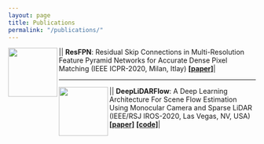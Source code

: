 ```yaml
---
layout: page
title: Publications
permalink: "/publications/"
---
```



|<img align="left" height="100" src="https://rish-av.github.io/images/resfpn.png">|
**ResFPN**: Residual Skip Connections in Multi-Resolution Feature Pyramid Networks for Accurate Dense Pixel Matching (IEEE ICPR-2020, Milan, Itlay) [**[paper]**](https://arxiv.org/abs/2006.12235)|

-----

|<img align="left" height="100" src="https://rish-av.github.io/images/deeplidarflow.png">|
**DeepLiDARFlow**: A Deep Learning Architecture For Scene Flow Estimation Using Monocular Camera and Sparse LiDAR (IEEE/RSJ IROS-2020, Las Vegas, NV, USA) [**[paper]**](https://drive.google.com/file/d/1JNMqfkK0yghZ2bYV9njsFuM9Qc251Cyt/view?usp=sharing) [**[code]**](#)|
 
